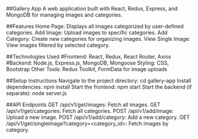 ##Gallery App
A web application built with React, Redux, Express, and MongoDB for managing images and categories.

##Features
Home Page: Displays all images categorized by user-defined categories.
Add Image: Upload images to specific categories.
Add Category: Create new categories for organizing images.
View Single Image: View images filtered by selected category.

##Technologies Used
#Frontend: React, Redux, React Router, Axios
#Backend: Node.js, Express.js, MongoDB, Mongoose
Styling: CSS, Bootstrap
Other Tools: Redux Toolkit, FormData for image uploads

##Setup Instructions
Navigate to the project directory: cd gallery-app
Install dependencies: npm install
Start the frontend: npm start
Start the backend (if separate): node server.js

##API Endpoints
GET /api/v1/get/images: Fetch all images.
GET /api/v1/get/categories: Fetch all categories.
POST /api/v1/add/image: Upload a new image.
POST /api/v1/add/category: Add a new category.
GET /api/v1/get/singleimage?category=<category_id>: Fetch images by category.
